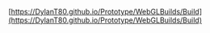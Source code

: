 [https://DylanT80.github.io/Prototype/WebGLBuilds/Build](https://DylanT80.github.io/Prototype/WebGLBuilds/Build)

